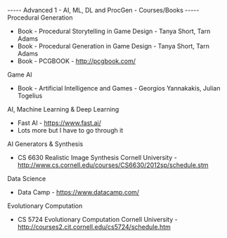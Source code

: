 ----- Advanced 1 - AI, ML, DL and ProcGen - Courses/Books -----
Procedural Generation
- Book - Procedural Storytelling in Game Design - Tanya Short, Tarn Adams 
- Book - Procedural Generation in Game Design - Tanya Short, Tarn Adams
- Book - PCGBOOK - http://pcgbook.com/

Game AI
- Book - Artificial Intelligence and Games - Georgios Yannakakis, Julian Togelius

AI, Machine Learning & Deep Learning
- Fast AI - https://www.fast.ai/
- Lots more but I have to go through it

AI Generators & Synthesis
- CS 6630 Realistic Image Synthesis Cornell University - http://www.cs.cornell.edu/courses/CS6630/2012sp/schedule.stm

Data Science
- Data Camp - https://www.datacamp.com/

Evolutionary Computation
- CS 5724 Evolutionary Computation Cornell University - http://courses2.cit.cornell.edu/cs5724/schedule.htm